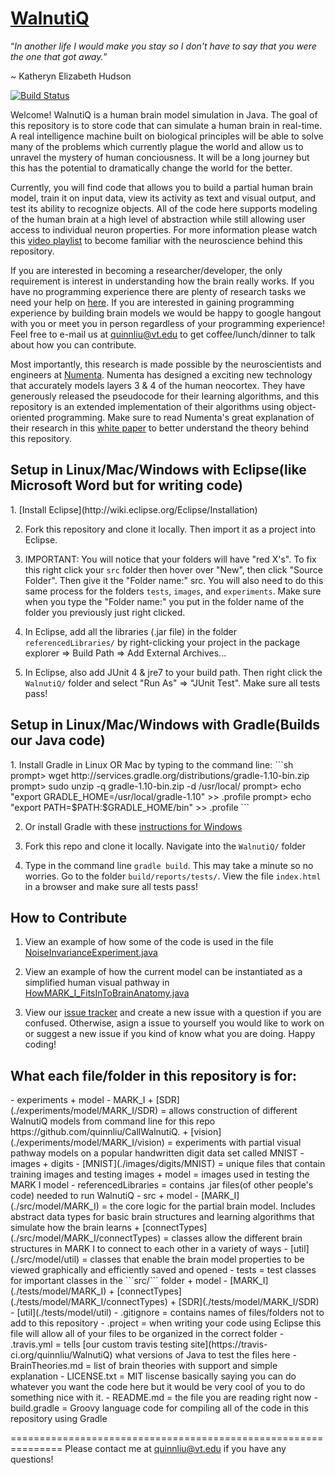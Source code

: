 [WalnutiQ](http://walnutiq.com)
==========

“*In another life I would make you stay so I don't have to say
that you were the one that got away.*”  

~ Katheryn Elizabeth Hudson

[![Build Status](https://travis-ci.org/quinnliu/WalnutiQ.png)](https://travis-ci.org/quinnliu/WalnutiQ)

Welcome! WalnutiQ is a human brain model simulation in Java. 
The goal of this repository is to store code that can 
simulate a human brain in real-time. A real intelligence machine 
built on biological principles will be able to solve many of the 
problems which currently plague the world and allow us to unravel
the mystery of human conciousness. It will be a long journey but
this has the potential to dramatically change the world for the 
better.

Currently, you will find code that allows you to build a partial 
human brain model, train it on input data, view its activity 
as text and visual output, and test its ability to recognize 
objects. All of the code here supports modeling of the human 
brain at a high level of abstraction while still allowing user
access to individual neuron properties. For more information please 
watch this [video playlist](http://www.youtube.com/playlist?list=PLPXsMt57rLtgddN0NQEmXP-FbF6wt2O-f) 
to become familiar with the neuroscience behind this repository.

If you are interested in becoming a researcher/developer, the 
only requirement is interest in understanding how the brain 
really works. If you have no programming experience there are
plenty of research tasks we need your help on [here](https://github.com/quinnliu/WalnutiQ/issues?labels=Research).
If you are interested in gaining programming experience by
building brain models we would be happy to google hangout with 
you or meet you in person regardless of your programming
experience! Feel free to e-mail us at quinnliu@vt.edu to get 
coffee/lunch/dinner to talk about how you can contribute.

Most importantly, this research is made possible by the 
neuroscientists and engineers at [Numenta](http://numenta.org/). 
Numenta has designed a exciting new technology that accurately models 
layers 3 & 4 of the human neocortex. They have generously released 
the pseudocode for their learning algorithms, and this repository is an 
extended implementation of their algorithms using object-oriented 
programming. Make sure to read Numenta's great explanation 
of their research in this [white paper](https://db.tt/FuQWQuwE) 
to better understand the theory behind this repository.

<h2>Setup in Linux/Mac/Windows with Eclipse(like Microsoft Word
    but for writing code)</h2>
1. [Install Eclipse](http://wiki.eclipse.org/Eclipse/Installation)

2. Fork this repository and clone it locally. Then import it as a 
project into Eclipse.

3. IMPORTANT: You will notice that your folders will have "red X's". 
   To fix this right click your `src` folder then hover over "New", 
   then click "Source Folder". Then give it the "Folder name:" src. 
   You will also need to do this same process for the folders 
   `tests`, `images`, and `experiments`. Make sure 
   when you type the "Folder name:" you put in the folder name of 
   the folder you previously just right clicked.

4. In Eclipse, add all the libraries (.jar file) in the folder 
   `referencedLibraries/` by right-clicking your project in 
   the package explorer => Build Path => Add External Archives...

5. In Eclipse, also add JUnit 4 & jre7 to your build path. Then 
   right click the `WalnutiQ/` folder and select "Run As" => 
   "JUnit Test". Make sure all tests pass!
  
<h2>Setup in Linux/Mac/Windows with Gradle(Builds our Java code)</h2>
1. Install Gradle in Linux OR Mac by typing to the command line:
   ```sh
   prompt> wget http://services.gradle.org/distributions/gradle-1.10-bin.zip
   prompt> sudo unzip -q gradle-1.10-bin.zip -d /usr/local/
   prompt> echo "export GRADLE_HOME=/usr/local/gradle-1.10" >> .profile
   prompt> echo "export PATH=$PATH:$GRADLE_HOME/bin" >> .profile
   ```
   
2. Or install Gradle with these [instructions for Windows](https://db.tt/DMF3ww2D)

3. Fork this repo and clone it locally. Navigate into the `WalnutiQ/` folder

4. Type in the command line `gradle build`. This may take a minute so no worries.
   Go to the folder `build/reports/tests/`. View the file `index.html` in 
   a browser and make sure all tests pass!

<h2>How to Contribute</h2>

1. View an example of how some of the code is used in the file
   [NoiseInvarianceExperiment.java](./experiments/model/MARK_I/vision/NoiseInvarianceExperiment.java)

2. View an example of how the current model can be instantiated as a simplified human visual pathway
   in [HowMARK_I_FitsInToBrainAnatomy.java](./experiments/model/MARK_I/vision/HowMARK_I_FitsInToBrainAnatomy.java)

3. View our [issue tracker](https://github.com/quinnliu/WalnutiQ/issues?state=open) and create a new issue
   with a question if you are confused. Otherwise, asign a issue to yourself you would like to work on or suggest
   a new issue if you kind of know what you are doing. Happy coding!

<h2>What each file/folder in this repository is for:</h2>
  - experiments  
      + model
          - MARK_I
            + [SDR](./experiments/model/MARK_I/SDR) = allows construction of different WalnutiQ
              models from command line for this repo https://github.com/quinnliu/CallWalnutiQ. 
            + [vision](./experiments/model/MARK_I/vision) = experiments with partial 
              visual pathway models on a popular handwritten digit data
              set called MNIST
  - images
      + digits
          - [MNIST](./images/digits/MNIST) = unique files that contain training images 
            and testing images
      + model = images used in testing the MARK I model
  - referencedLibraries = contains .jar files(of other people's code) needed to run WalnutiQ
  - src
      + model
          - [MARK_I](./src/model/MARK_I) = the core logic for the partial brain model. 
            Includes abstract data types for basic brain structures and learning 
            algorithms that simulate how the brain learns
            + [connectTypes](./src/model/MARK_I/connectTypes) = classes allow the different brain structures in MARK I to 
              connect to each other in a variety of ways
          - [util](./src/model/util) = classes that enable the brain model properties to be viewed
            graphically and efficiently saved and opened
  - tests = test classes for important classes in the ```src/``` folder
      + model
          - [MARK_I](./tests/model/MARK_I)
            + [connectTypes](./tests/model/MARK_I/connectTypes)
            + [SDR](./tests/model/MARK_I/SDR)
          - [util](./tests/model/util)
  - .gitignore = contains names of files/folders not to add to this repository
  - .project = when writing your code using Eclipse this file will allow all of
               your files to be organized in the correct folder
  - .travis.yml = tells [our custom travis testing site](https://travis-ci.org/quinnliu/WalnutiQ) 
                  what versions of Java to test the files here
  - BrainTheories.md = list of brain theories with support and simple explanation
  - LICENSE.txt = MIT liscense basically saying you can do whatever you want the code here but it would be very cool of you to 
                  do something nice with it.
  - README.md = the file you are reading right now
  - build.gradle = Groovy language code for compiling all of the code in this repository using Gradle

===============================================================
Please contact me at quinnliu@vt.edu if you have any questions! 